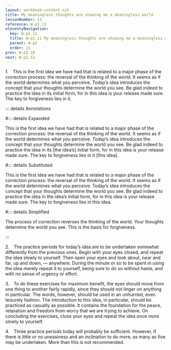 ```yaml
---
layout: workbook-content.njk
title: My meaningless thoughts are showing me a meaningless world
lessonNumber: 11
reference: W-pI.11
eleventyNavigation:
  key: W-pI.11
  title: W-pI.11 My meaningless thoughts are showing me a meaningless world
  parent: W-pI
  order: 11
prev: W-pI.10
next: W-pI.12
---
```


1. This is the first idea we have had that is related to a major phase of the correction process: the reversal of the thinking of the world. 
It seems as if the world determines what you perceive. 
Today’s idea introduces the concept that your thoughts determine the world you see. 
Be glad indeed to practice the idea in its initial form, for in this idea is your release made sure. 
The key to forgiveness lies in it.

::: details Annotations

#::: details Expanded

This is the first idea we have had that is related to a major phase of the correction process: the reversal of the thinking of the world. 
It seems as if the world determines what you perceive. 
Today’s idea introduces the concept that your thoughts determine the world you see. 
Be glad indeed to practice the idea in its [the idea’s] initial form, for in this idea is your release made sure. 
The key to forgiveness lies in it [this idea].

#::: details Substituted

This is the first idea we have had that is related to a major phase of the correction process: the reversal of the thinking of the world. 
It seems as if the world determines what you perceive. 
Today’s idea introduces the concept that your thoughts determine the world you see. 
Be glad indeed to practice the idea in the idea’s initial form, for in this idea is your release made sure. 
The key to forgiveness lies in this idea.

#::: details Simplified

The process of correction reverses the thinking of the world. 
Your thoughts determine the world you see. 
This is the basis for forgiveness.

:::

2. The practice periods for today’s idea are to be undertaken somewhat differently from the previous ones. 
Begin with your eyes closed, and repeat the idea slowly to yourself. 
Then open your eyes and look about, near and far, up and down, — anywhere. 
During the minute or so to be spent in using the idea merely repeat it to yourself, being sure to do so without haste, and with no sense of urgency or effort.

3. To do these exercises for maximum benefit, the eyes should move from one thing to another fairly rapidly, since they should not linger on anything in particular. 
The words, however, should be used in an unhurried, even leisurely fashion. 
The introduction to this idea, in particular, should be practiced as casually as possible. 
It contains the foundation for the peace, relaxation and freedom from worry that we are trying to achieve. 
On concluding the exercises, close your eyes and repeat the idea once more slowly to yourself.

4. Three practice periods today will probably be sufficient. 
However, if there is little or no uneasiness and an inclination to do more, as many as five may be undertaken. 
More than this is not recommended.
